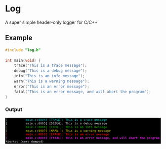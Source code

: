 # Log
A super simple header-only logger for C/C++

## Example
```c
#include "log.h"

int main(void) {
    trace("This is a trace message");
    debug("This is a debug message");
    info("This is an info message");
    warn("This is a warning message");
    error("This is an error message");
    fatal("This is an error message, and will abort the program");
}
```

### Output
![](output.png)
